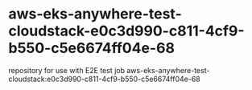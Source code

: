 # aws-eks-anywhere-test-cloudstack-e0c3d990-c811-4cf9-b550-c5e6674ff04e-68
repository for use with E2E test job aws-eks-anywhere-test-cloudstack:e0c3d990-c811-4cf9-b550-c5e6674ff04e-68
